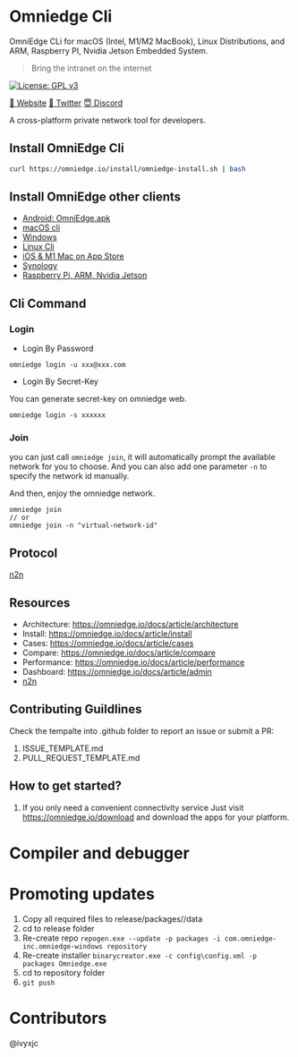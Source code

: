 # Omniedge Cli

OmniEdge CLi for macOS (Intel, M1/M2 MacBook), Linux Distributions, and ARM, Raspberry PI, Nvidia Jetson Embedded System. 

>Bring the intranet on the internet

<!-- [![Build Status]() -->
[![License: GPL v3](https://img.shields.io/badge/License-GPL%20v3-blue.svg)](http://www.gnu.org/licenses/gpl-3.0)

[🤝 Website](https://omniedge.io)
[💬 Twitter](https://twitter.com/omniedgeio)
[😇 Discord](https://discord.gg/d4faRPYj)

A cross-platform private network tool for developers.

## Install OmniEdge Cli

```bash
curl https://omniedge.io/install/omniedge-install.sh | bash
```

## Install OmniEdge other clients

-   [Android: OmniEdge.apk](https://omniedge.io/install/download/0.2.2/omniedge-release-v0.2.2.apk)
-   [macOS cli](https://omniedge.io/install/download/0.2.3/omniedgecli-macos-latest.zip)
-   [Windows](https://omniedge.io/install/download/0.2.3/omniedge-setup-0.2.3.exe)
-   [Linux Cli](https://github.com/omniedgeio/app-release/releases/tag/v0.2.3)
-   [iOS & M1 Mac on App Store](https://apps.apple.com/us/app/omniedgenew/id1603005893)
-   [Synology](https://omniedge.io/download/synology)
-   [Raspberry Pi, ARM, Nvidia Jetson](https://github.com/omniedgeio/app-release/releases/tag/v0.2.3)


## Cli Command

### Login

- Login By Password

```shell
omniedge login -u xxx@xxx.com
```

-  Login By Secret-Key

You can generate secret-key on omniedge web.

```shell
omniedge login -s xxxxxx
```

### Join

you can just call `omniedge join`, it will automatically prompt 
the available network for you to choose. And you can 
also add one parameter `-n` to specify the network id manually.

And then, enjoy the omniedge network.

```shell
omniedge join 
// or
omniedge join -n "virtual-network-id" 
```

## Protocol

[n2n](https://github.com/ntop/n2n)

## Resources

- Architecture: https://omniedge.io/docs/article/architecture
- Install: https://omniedge.io/docs/article/install
- Cases: https://omniedge.io/docs/article/cases
- Compare: https://omniedge.io/docs/article/compare
- Performance: https://omniedge.io/docs/article/performance
- Dashboard: https://omniedge.io/docs/article/admin
- [n2n](https://github.com/ntop/n2n)


## Contributing Guildlines

Check the tempalte into .github folder to report an issue or submit a PR: 
1. ISSUE_TEMPLATE.md 
2. PULL_REQUEST_TEMPLATE.md 

## How to get started? 

1. If you only need a convenient connectivity service 
Just visit https://omniedge.io/download and download the apps for your platform. 

# Compiler and debugger


# Promoting updates

1. Copy all required files to release/packages/<package-name>/data
2. cd to release folder
3. Re-create repo `repogen.exe --update -p packages -i com.omniedge-inc.omniedge-windows repository`
4. Re-create installer `binarycreator.exe -c config\config.xml -p packages Omniedge.exe`
5. cd to repository folder
6. `git push`

# Contributors
  
@ivyxjc
